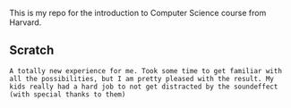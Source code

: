 This is my repo for the introduction to Computer Science course from Harvard.

## Scratch

```A totally new experience for me. Took some time to get familiar with all the possibilities, but I am pretty pleased with the result. My kids really had a hard job to not get distracted by the soundeffect (with special thanks to them)```
